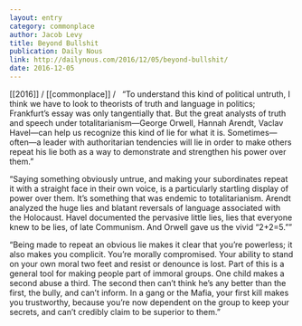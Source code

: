 ```yaml
---
layout: entry
category: commonplace
author: Jacob Levy
title: Beyond Bullshit
publication: Daily Nous
link: http://dailynous.com/2016/12/05/beyond-bullshit/
date: 2016-12-05
---
```


[[2016]] / [[commonplace]] / 
 
“To understand this kind of political untruth, I think we have to look to theorists of truth and language in politics; Frankfurt’s essay was only tangentially that. But the great analysts of truth and speech under totalitarianism—George Orwell, Hannah Arendt, Vaclav Havel—can help us recognize this kind of lie for what it is. Sometimes—often—a leader with authoritarian tendencies will lie in order to make others repeat his lie both as a way to demonstrate and strengthen his power over them.”

“Saying something obviously untrue, and making your subordinates repeat it with a straight face in their own voice, is a particularly startling display of power over them. It’s something that was endemic to totalitarianism. Arendt analyzed the huge lies and blatant reversals of language associated with the Holocaust. Havel documented the pervasive little lies, lies that everyone knew to be lies, of late Communism. And Orwell gave us the vivid “2+2=5.””

“Being made to repeat an obvious lie makes it clear that you’re powerless; it also makes you complicit. You’re morally compromised. Your ability to stand on your own moral two feet and resist or denounce is lost. Part of this is a general tool for making people part of immoral groups. One child makes a second abuse a third. The second then can’t think he’s any better than the first, the bully, and can’t inform. In a gang or the Mafia, your first kill makes you trustworthy, because you’re now dependent on the group to keep your secrets, and can’t credibly claim to be superior to them.”
